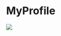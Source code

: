 # MyProfile  

![](https://github-readme-stats.vercel.app/api?username=p-yttor4869&show_icons=true&theme=midnight-purple)

